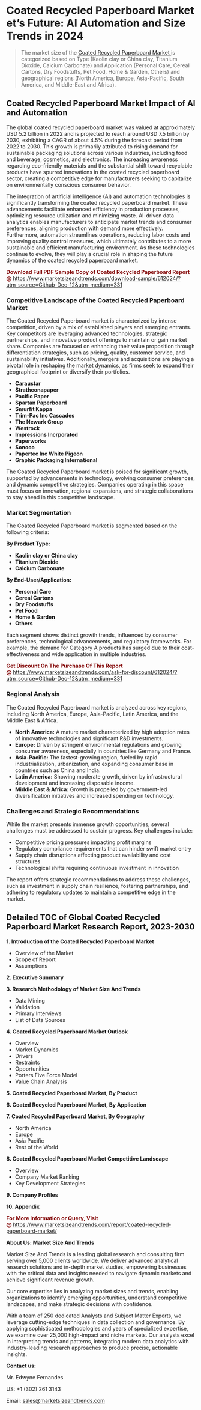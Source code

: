 <H1>Coated Recycled Paperboard Market et’s Future: AI Automation and Size Trends in 2024</H1><blockquote><p>The market size of the <a href="https://www.marketsizeandtrends.com/download-sample/612024/?utm_source=Github-Dec-12&amp;utm_medium=331" target="_blank">Coated Recycled Paperboard Market </a>is categorized based on Type (Kaolin clay or China clay, Titanium Dioxide, Calcium Carbonate) and Application (Personal Care, Cereal Cartons, Dry Foodstuffs, Pet Food, Home & Garden, Others) and geographical regions (North America, Europe, Asia-Pacific, South America, and Middle-East and Africa).</p></blockquote><p><h2>Coated Recycled Paperboard Market Impact of AI and Automation</h2><p>The global coated recycled paperboard market was valued at approximately USD 5.2 billion in 2022 and is projected to reach around USD 7.5 billion by 2030, exhibiting a CAGR of about 4.5% during the forecast period from 2022 to 2030. This growth is primarily attributed to rising demand for sustainable packaging solutions across various industries, including food and beverage, cosmetics, and electronics. The increasing awareness regarding eco-friendly materials and the substantial shift toward recyclable products have spurred innovations in the coated recycled paperboard sector, creating a competitive edge for manufacturers seeking to capitalize on environmentally conscious consumer behavior.</p><p>The integration of artificial intelligence (AI) and automation technologies is significantly transforming the coated recycled paperboard market. These advancements facilitate enhanced efficiency in production processes, optimizing resource utilization and minimizing waste. AI-driven data analytics enables manufacturers to anticipate market trends and consumer preferences, aligning production with demand more effectively. Furthermore, automation streamlines operations, reducing labor costs and improving quality control measures, which ultimately contributes to a more sustainable and efficient manufacturing environment. As these technologies continue to evolve, they will play a crucial role in shaping the future dynamics of the coated recycled paperboard market.</p></p><p><strong><span style="color: #800000;">Download Full PDF Sample Copy of Coated Recycled Paperboard Report @</span>&nbsp;</strong><a href="https://www.marketsizeandtrends.com/download-sample/612024/?utm_source=Github-Dec-12&amp;utm_medium=331">https://www.marketsizeandtrends.com/download-sample/612024/?utm_source=Github-Dec-12&amp;utm_medium=331</a></p><h3>Competitive Landscape of the Coated Recycled Paperboard Market</h3><p>The Coated Recycled Paperboard market is characterized by intense competition, driven by a mix of established players and emerging entrants. Key competitors are leveraging advanced technologies, strategic partnerships, and innovative product offerings to maintain or gain market share. Companies are focused on enhancing their value proposition through differentiation strategies, such as pricing, quality, customer service, and sustainability initiatives. Additionally, mergers and acquisitions are playing a pivotal role in reshaping the market dynamics, as firms seek to expand their geographical footprint or diversify their portfolios.</p><p><strong><p><ul><li>Caraustar </li><li> Strathconapaper </li><li> Pacific Paper </li><li> Spartan Paperboard </li><li> Smurfit Kappa </li><li> Trim-Pac Inc Cascades </li><li> The Newark Group </li><li> Westrock </li><li> Impressions Incrporated </li><li> Paperworks </li><li> Sonoco </li><li> Papertec Inc White Pigeon </li><li> Graphic Packaging International</p></li></ul></p></strong></p><p>The Coated Recycled Paperboard market is poised for significant growth, supported by advancements in technology, evolving consumer preferences, and dynamic competitive strategies. Companies operating in this space must focus on innovation, regional expansions, and strategic collaborations to stay ahead in this competitive landscape.</p><h3>Market Segmentation</h3><p>The Coated Recycled Paperboard market is segmented based on the following criteria:</p><p><strong>By Product Type:</strong></p><p><strong><p><ul><li>Kaolin clay or China clay </li><li> Titanium Dioxide </li><li> Calcium Carbonate</p></li></ul></p></strong></p><p><strong>By End-User/Application:</strong></p><p><strong><p><ul><li>Personal Care </li><li> Cereal Cartons </li><li> Dry Foodstuffs </li><li> Pet Food </li><li> Home & Garden </li><li> Others</p></li></ul></p></strong></p><p>Each segment shows distinct growth trends, influenced by consumer preferences, technological advancements, and regulatory frameworks. For example, the demand for Category A products has surged due to their cost-effectiveness and wide application in multiple industries.</p><p><strong><span style="color: #800000;">Get Discount On The Purchase Of This Report @&nbsp;</span></strong><a href="https://www.marketsizeandtrends.com/ask-for-discount/612024/?utm_source=Github-Dec-12&amp;utm_medium=331">https://www.marketsizeandtrends.com/ask-for-discount/612024/?utm_source=Github-Dec-12&amp;utm_medium=331</a></p><h3>Regional Analysis</h3><p>The Coated Recycled Paperboard market is analyzed across key regions, including North America, Europe, Asia-Pacific, Latin America, and the Middle East &amp; Africa.</p><ul><li><strong>North America:</strong> A mature market characterized by high adoption rates of innovative technologies and significant R&amp;D investments.</li><li><strong>Europe:</strong> Driven by stringent environmental regulations and growing consumer awareness, especially in countries like Germany and France.</li><li><strong>Asia-Pacific:</strong> The fastest-growing region, fueled by rapid industrialization, urbanization, and expanding consumer base in countries such as China and India.</li><li><strong>Latin America:</strong> Showing moderate growth, driven by infrastructural development and increasing disposable income.</li><li><strong>Middle East &amp; Africa:</strong> Growth is propelled by government-led diversification initiatives and increased spending on technology.</li></ul><h3>Challenges and Strategic Recommendations</h3><p>While the market presents immense growth opportunities, several challenges must be addressed to sustain progress. Key challenges include:</p><ul><li>Competitive pricing pressures impacting profit margins</li><li>Regulatory compliance requirements that can hinder swift market entry</li><li>Supply chain disruptions affecting product availability and cost structures</li><li>Technological shifts requiring continuous investment in innovation</li></ul><p>The report offers strategic recommendations to address these challenges, such as investment in supply chain resilience, fostering partnerships, and adhering to regulatory updates to maintain a competitive edge in the market.</p><h2>Detailed TOC of Global Coated Recycled Paperboard Market Research Report, 2023-2030</h2><p><strong>1. Introduction of the Coated Recycled Paperboard Market</strong></p><ul><li>Overview of the Market</li><li>Scope of Report</li><li>Assumptions&nbsp;</li></ul><p><strong>2. Executive Summary</strong></p><p><strong>3. Research Methodology of <strong>Market Size And Trends</strong></strong></p><ul><li>Data Mining</li><li>Validation</li><li>Primary Interviews</li><li>List of Data Sources&nbsp;</li></ul><p><strong>4. Coated Recycled Paperboard Market Outlook</strong></p><ul><li>Overview</li><li>Market Dynamics</li><li>Drivers</li><li>Restraints</li><li>Opportunities</li><li>Porters Five Force Model</li><li>Value Chain Analysis&nbsp;</li></ul><p><strong>5. Coated Recycled Paperboard Market, By Product</strong></p><p><strong>6. Coated Recycled Paperboard Market, By Application</strong></p><p><strong>7. Coated Recycled Paperboard Market, By Geography</strong></p><ul><li>North America</li><li>Europe</li><li>Asia Pacific</li><li>Rest of the World&nbsp;</li></ul><p><strong>8. Coated Recycled Paperboard Market Competitive Landscape</strong></p><ul><li>Overview</li><li>Company Market Ranking</li><li>Key Development Strategies&nbsp;</li></ul><p><strong>9. Company Profiles</strong></p><p><strong>10. Appendix</strong></p><p><strong><span style="color: #800000;">For More Information or Query, Visit @&nbsp;</span></strong><a href="https://www.marketsizeandtrends.com/report/coated-recycled-paperboard-market/">https://www.marketsizeandtrends.com/report/coated-recycled-paperboard-market/</a></p><p></p><p><strong>About Us:&nbsp;Market Size And Trends</strong></p><p>Market Size And Trends&nbsp;is a leading global research and consulting firm serving over 5,000 clients worldwide. We deliver advanced analytical research solutions and in-depth market studies, empowering businesses with the critical data and insights needed to navigate dynamic markets and achieve significant revenue growth.</p><p>Our core expertise lies in analyzing market sizes and trends, enabling organizations to identify emerging opportunities, understand competitive landscapes, and make strategic decisions with confidence.</p><p>With a team of 250 dedicated Analysts and Subject Matter Experts, we leverage cutting-edge techniques in data collection and governance. By applying sophisticated methodologies and years of specialized expertise, we examine over 25,000 high-impact and niche markets. Our analysts excel in interpreting trends and patterns, integrating modern data analytics with industry-leading research approaches to produce precise, actionable insights.</p><p><strong>Contact us:</strong></p><p>Mr. Edwyne Fernandes</p><p>US: +1 (302) 261 3143</p><p>Email: <a href="mailto:sales@marketsizeandtrends.com">sales@marketsizeandtrends.com</a>&nbsp;</p>
